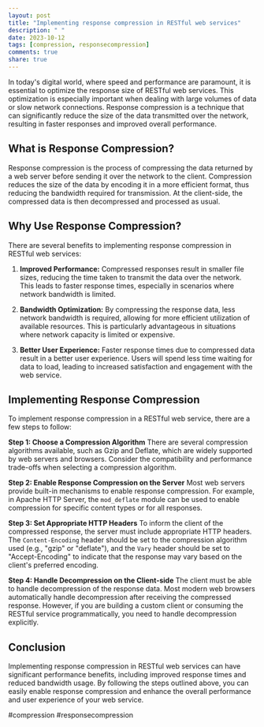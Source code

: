 ```yaml
---
layout: post
title: "Implementing response compression in RESTful web services"
description: " "
date: 2023-10-12
tags: [compression, responsecompression]
comments: true
share: true
---
```


In today's digital world, where speed and performance are paramount, it is essential to optimize the response size of RESTful web services. This optimization is especially important when dealing with large volumes of data or slow network connections. Response compression is a technique that can significantly reduce the size of the data transmitted over the network, resulting in faster responses and improved overall performance.

## What is Response Compression?

Response compression is the process of compressing the data returned by a web server before sending it over the network to the client. Compression reduces the size of the data by encoding it in a more efficient format, thus reducing the bandwidth required for transmission. At the client-side, the compressed data is then decompressed and processed as usual.

## Why Use Response Compression?

There are several benefits to implementing response compression in RESTful web services:

1. **Improved Performance:** Compressed responses result in smaller file sizes, reducing the time taken to transmit the data over the network. This leads to faster response times, especially in scenarios where network bandwidth is limited.

2. **Bandwidth Optimization:** By compressing the response data, less network bandwidth is required, allowing for more efficient utilization of available resources. This is particularly advantageous in situations where network capacity is limited or expensive.

3. **Better User Experience:** Faster response times due to compressed data result in a better user experience. Users will spend less time waiting for data to load, leading to increased satisfaction and engagement with the web service.

## Implementing Response Compression

To implement response compression in a RESTful web service, there are a few steps to follow:

**Step 1: Choose a Compression Algorithm**
There are several compression algorithms available, such as Gzip and Deflate, which are widely supported by web servers and browsers. Consider the compatibility and performance trade-offs when selecting a compression algorithm.

**Step 2: Enable Response Compression on the Server**
Most web servers provide built-in mechanisms to enable response compression. For example, in Apache HTTP Server, the `mod_deflate` module can be used to enable compression for specific content types or for all responses.

**Step 3: Set Appropriate HTTP Headers**
To inform the client of the compressed response, the server must include appropriate HTTP headers. The `Content-Encoding` header should be set to the compression algorithm used (e.g., "gzip" or "deflate"), and the `Vary` header should be set to "Accept-Encoding" to indicate that the response may vary based on the client's preferred encoding.

**Step 4: Handle Decompression on the Client-side**
The client must be able to handle decompression of the response data. Most modern web browsers automatically handle decompression after receiving the compressed response. However, if you are building a custom client or consuming the RESTful service programmatically, you need to handle decompression explicitly.

## Conclusion

Implementing response compression in RESTful web services can have significant performance benefits, including improved response times and reduced bandwidth usage. By following the steps outlined above, you can easily enable response compression and enhance the overall performance and user experience of your web service.

#compression #responsecompression